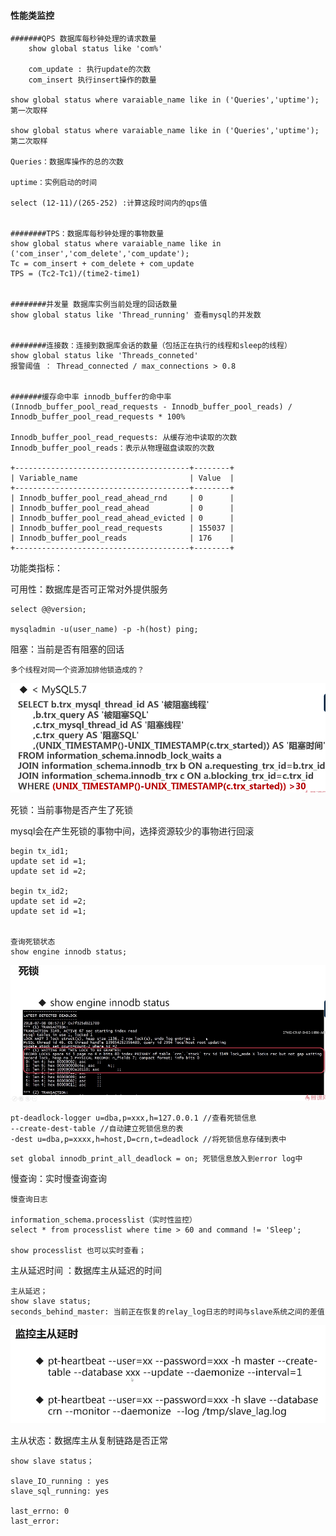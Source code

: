 #### 性能类监控

```
#######QPS 数据库每秒钟处理的请求数量
	show global status like 'com%'
	
	com_update : 执行update的次数
	com_insert 执行insert操作的数量

show global status where varaiable_name like in ('Queries','uptime'); 第一次取样

show global status where varaiable_name like in ('Queries','uptime'); 第二次取样

Queries：数据库操作的总的次数

uptime：实例启动的时间

select (12-11)/(265-252) :计算这段时间内的qps值


########TPS：数据库每秒钟处理的事物数量
show global status where varaiable_name like in ('com_inser','com_delete','com_update');
Tc = com_insert + com_delete + com_update
TPS = (Tc2-Tc1)/(time2-time1)


########并发量 数据库实例当前处理的回话数量
show global status like 'Thread_running' 查看mysql的并发数


########连接数：连接到数据库会话的数量（包括正在执行的线程和sleep的线程）
show global status like 'Threads_conneted'
报警阈值 ： Thread_connected / max_connections > 0.8


#######缓存命中率 innodb_buffer的命中率
(Innodb_buffer_pool_read_requests - Innodb_buffer_pool_reads) /  Innodb_buffer_pool_read_requests * 100%

Innodb_buffer_pool_read_requests: 从缓存池中读取的次数
Innodb_buffer_pool_reads：表示从物理磁盘读取的次数

+---------------------------------------+--------+
| Variable_name                         | Value  |
+---------------------------------------+--------+
| Innodb_buffer_pool_read_ahead_rnd     | 0      |
| Innodb_buffer_pool_read_ahead         | 0      |
| Innodb_buffer_pool_read_ahead_evicted | 0      |
| Innodb_buffer_pool_read_requests      | 155037 |
| Innodb_buffer_pool_reads              | 176    |
+---------------------------------------+--------+

```



功能类指标：

可用性：数据库是否可正常对外提供服务

```
select @@version;

mysqladmin -u(user_name) -p -h(host) ping;
```



阻塞：当前是否有阻塞的回话

```
多个线程对同一个资源加排他锁造成的？
```

![1572491854244](assets\1572491854244.png)





死锁：当前事物是否产生了死锁

mysql会在产生死锁的事物中间，选择资源较少的事物进行回滚

```
begin tx_id1;
update set id =1;
update set id =2;

begin tx_id2;
update set id =2;
update set id =1;


查询死锁状态
show engine innodb status;

```

![1572492522235](assets\1572492522235.png)



```
pt-deadlock-logger u=dba,p=xxx,h=127.0.0.1 //查看死锁信息
--create-dest-table //自动建立死锁信息的表
-dest u=dba,p=xxxx,h=host,D=crn,t=deadlock //将死锁信息存储到表中
```



```
set global innodb_print_all_deadlock = on; 死锁信息放入到error log中
```





慢查询：实时慢查询查询

```
慢查询日志

information_schema.processlist（实时性监控）
select * from processlist where time > 60 and command != 'Sleep';

show processlist 也可以实时查看；
```



主从延迟时间 ：数据库主从延迟的时间

```
主从延迟；
show slave status;
seconds_behind_master: 当前正在恢复的relay_log日志的时间与slave系统之间的差值
```

![1572492326695](assets\1572492326695.png)



主从状态：数据库主从复制链路是否正常

```
show slave status；

slave_IO_running : yes
slave_sql_running: yes

last_errno: 0
last_error: 
```





